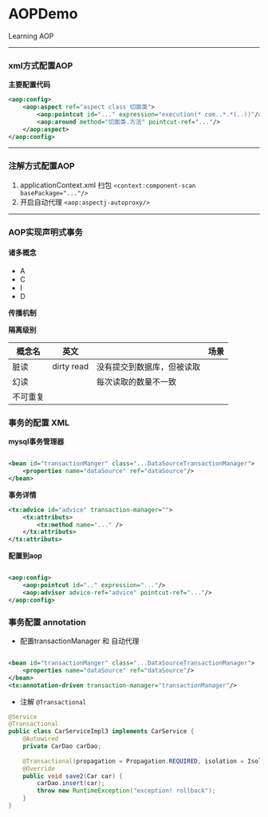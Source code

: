 # AOPDemo
Learning AOP

---

### xml方式配置AOP
**主要配置代码**

```xml
<aop:config> 
    <aop:aspect ref="aspect class 切面类">  
        <aop:pointcut id="..." expression="execution(* com..*.*(..))"/>  
        <aop:around method="切面类.方法" pointcut-ref="..."/>
    </aop:aspect>
</aop:config>
```



---
### 注解方式配置AOP
1. applicationContext.xml 扫包 `<context:component-scan basePackage="..."/>`
2. 开启自动代理 `<aop:aspectj-autoproxy/>`

---

### AOP实现声明式事务
#### 诸多概念
- A 
- C 
- I 
- D  

**传播机制**

**隔离级别**


| 概念名  | 英文         |               | 场景 |
|------|------------|---------------|----|
| 脏读   | dirty read | 没有提交到数据库，但被读取 |    |
| 幻读   |            | 每次读取的数量不一致    |    |
| 不可重复 |            |               |    |


### 事务的配置 XML
**mysql事务管理器**
```xml

<bean id="transactionManger" class="...DataSourceTransactionManager">
    <properties name="dataSource" ref="dataSource"/>
</bean>
```
**事务详情**
```xml
<tx:advice id="advice" transaction-manager="">
    <tx:attributs>
        <tx:method name="..." />
    </tx:attributs>
</tx:attributs>
```

**配置到aop**

```xml

<aop:config>
    <aop:pointcut id=".." expression="..."/>
    <aop:advisor advice-ref="advice" pointcut-ref="..."/>
</aop:config>
```

### 事务配置 annotation
- 配置transactionManager 和 自动代理

```xml

<bean id="transactionManger" class="...DataSourceTransactionManager">
    <properties name="dataSource" ref="dataSource"/>
</bean>
<tx:annotation-driven transaction-manager="transactionManager"/>
```
- 注解  `@Transactional`
```java
@Service
@Transactional
public class CarServiceImpl3 implements CarService {
    @Autowired
    private CarDao carDao;
    
    @Transactional(propagation = Propagation.REQUIRED, isolation = Isolation.DEFAULT, readOnly = false, rollbackForClassName = "java.lang.RunTimeException")
    @Override
    public void save2(Car car) {
        carDao.insert(car);
        throw new RuntimeException("exception! rollback");
    }
}
```